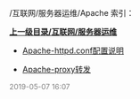 /互联网/服务器运维/Apache 索引：


**[上一级目录/互联网/服务器运维](/互联网/服务器运维/index.md)**

- [Apache-httpd.conf配置说明](/互联网/服务器运维/Apache/Apache-httpd.conf配置说明.md)

- [Apache-proxy转发](/互联网/服务器运维/Apache/Apache-proxy转发.md)


<font size=2 color='grey'> 2019-05-07 16:07 </font>